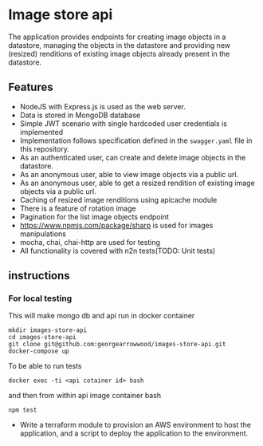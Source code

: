 ﻿# Image store api

The application provides endpoints for creating image objects in a
datastore, managing the objects in the datastore and providing new (resized)
renditions of existing image objects already present in the datastore.

## Features

* NodeJS with Express.js is used as the web server.
* Data is stored in MongoDB database
* Simple JWT scenario with single hardcoded user credentials is implemented
* Implementation follows specification defined in the `swagger.yaml` file in
this repository.
* As an authenticated user, can create and delete image objects in the datastore.
* As an anonymous user, able to view image objects via a public url.
* As an anonymous user, able to get a resized rendition of existing
  image objects via a public url.
* Caching of resized image renditions using apicache module
* There is a feature of rotation image
* Pagination for the list image objects endpoint
* https://www.npmjs.com/package/sharp is used for images manipulations
* mocha, chai, chai-http are used for testing
* All functionality is covered with n2n tests(TODO: Unit tests)

## instructions

### For local testing

This will make mongo db and api run in docker container
```
mkdir images-store-api
cd images-store-api
git clone git@github.com:georgearrowwood/images-store-api.git
docker-compose up
```
To be able to run tests
```
docker exec -ti <api cotainer id> bash
```
and then from within api image container bash
```
npm test
```

* Write a terraform module to provision an AWS environment to host the
  application, and a script to deploy the application to the environment.
